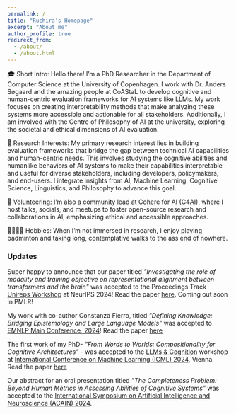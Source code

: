 ```yaml
---
permalink: /
title: "Ruchira's Homepage"
excerpt: "About me"
author_profile: true
redirect_from: 
  - /about/
  - /about.html
---
```



🎓 Short Intro: Hello there! I’m a PhD Researcher in the Department of Computer Science at the University of Copenhagen. I work with Dr. Anders Søgaard and the amazing people at CoAStaL to develop cognitive and human-centric evaluation frameworks for AI systems like LLMs. My work focuses on creating interpretability methods that make analyzing these systems more accessible and actionable for all stakeholders. Additionally, I am involved with the Centre of Philosophy of AI at the university, exploring the societal and ethical dimensions of AI evaluation.

🧠 Research Interests: My primary research interest lies in building evaluation frameworks that bridge the gap between technical AI capabilities and human-centric needs. This involves studying the cognitive abilities and humanlike behaviors of AI systems to make their capabilities interpretable and useful for diverse stakeholders, including developers, policymakers, and end-users. I integrate insights from AI, Machine Learning, Cognitive Science, Linguistics, and Philosophy to advance this goal.

👥 Volunteering: I’m also a community lead at Cohere for AI (C4AI), where I host talks, socials, and meetups to foster open-source research and collaborations in AI, emphasizing ethical and accessible approaches.

🚶🏽‍♀️‍➡️ Hobbies: When I’m not immersed in research, I enjoy playing badminton and taking long, contemplative walks to the ass end of nowhere.


### Updates

Super happy to announce that our paper titled *"Investigating the role of modality and training objective on representational alignment between transformers and the brain"* was accepted to the Proceedings Track [Unireps Workshop](https://unireps.org/2024/) at NeurIPS 2024! Read the paper [here](https://openreview.net/forum?id=t4CnKu6yXn#discussion). Coming out soon in PMLR!

My work with co-author Constanza Fierro, titled *"Defining Knowledge: Bridging Epistemology and Large Language Models"* was accepted to [EMNLP Main Conference, 2024](https://2024.emnlp.org)! Read the paper [here](https://aclanthology.org/2024.emnlp-main.900/)

The first work of my PhD- *"From Words to Worlds: Compositionality for Cognitive Architectures"* - was accepted to the [LLMs & Cognition](https://llm-cognition.github.io/) workshop at [International Conference on Machine Learning (ICML) 2024](https://icml.cc/), Vienna. Read the paper [here](https://openreview.net/forum?id=2eA9b52PAW)

Our abstract for an oral presentation titled *"The Completeness Problem: Beyond Human Metrics in Assessing Abilities of Cognitive Systems"* was accepted to the [International Symposium on Artificial Intelligence and Neuroscience (ACAIN) 2024](https://acain2024.icas.events/symposium/). 




